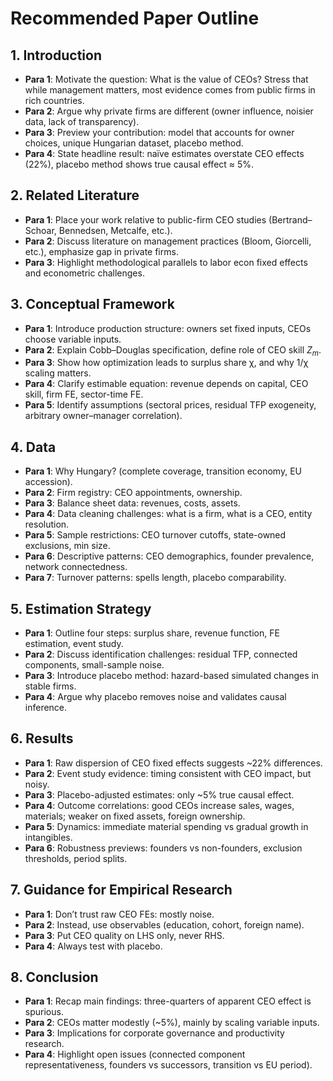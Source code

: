 # Recommended Paper Outline

## 1. Introduction

* **Para 1**: Motivate the question: What is the value of CEOs? Stress that while management matters, most evidence comes from public firms in rich countries.
* **Para 2**: Argue why private firms are different (owner influence, noisier data, lack of transparency).
* **Para 3**: Preview your contribution: model that accounts for owner choices, unique Hungarian dataset, placebo method.
* **Para 4**: State headline result: naïve estimates overstate CEO effects (22%), placebo method shows true causal effect ≈ 5%.

## 2. Related Literature

* **Para 1**: Place your work relative to public-firm CEO studies (Bertrand–Schoar, Bennedsen, Metcalfe, etc.).
* **Para 2**: Discuss literature on management practices (Bloom, Giorcelli, etc.), emphasize gap in private firms.
* **Para 3**: Highlight methodological parallels to labor econ fixed effects and econometric challenges.

## 3. Conceptual Framework

* **Para 1**: Introduce production structure: owners set fixed inputs, CEOs choose variable inputs.
* **Para 2**: Explain Cobb–Douglas specification, define role of CEO skill $Z_m$.
* **Para 3**: Show how optimization leads to surplus share χ, and why 1/χ scaling matters.
* **Para 4**: Clarify estimable equation: revenue depends on capital, CEO skill, firm FE, sector-time FE.
* **Para 5**: Identify assumptions (sectoral prices, residual TFP exogeneity, arbitrary owner–manager correlation).

## 4. Data

* **Para 1**: Why Hungary? (complete coverage, transition economy, EU accession).
* **Para 2**: Firm registry: CEO appointments, ownership.
* **Para 3**: Balance sheet data: revenues, costs, assets.
* **Para 4**: Data cleaning challenges: what is a firm, what is a CEO, entity resolution.
* **Para 5**: Sample restrictions: CEO turnover cutoffs, state-owned exclusions, min size.
* **Para 6**: Descriptive patterns: CEO demographics, founder prevalence, network connectedness.
* **Para 7**: Turnover patterns: spells length, placebo comparability.

## 5. Estimation Strategy

* **Para 1**: Outline four steps: surplus share, revenue function, FE estimation, event study.
* **Para 2**: Discuss identification challenges: residual TFP, connected components, small-sample noise.
* **Para 3**: Introduce placebo method: hazard-based simulated changes in stable firms.
* **Para 4**: Argue why placebo removes noise and validates causal inference.

## 6. Results

* **Para 1**: Raw dispersion of CEO fixed effects suggests \~22% differences.
* **Para 2**: Event study evidence: timing consistent with CEO impact, but noisy.
* **Para 3**: Placebo-adjusted estimates: only \~5% true causal effect.
* **Para 4**: Outcome correlations: good CEOs increase sales, wages, materials; weaker on fixed assets, foreign ownership.
* **Para 5**: Dynamics: immediate material spending vs gradual growth in intangibles.
* **Para 6**: Robustness previews: founders vs non-founders, exclusion thresholds, period splits.

## 7. Guidance for Empirical Research

* **Para 1**: Don’t trust raw CEO FEs: mostly noise.
* **Para 2**: Instead, use observables (education, cohort, foreign name).
* **Para 3**: Put CEO quality on LHS only, never RHS.
* **Para 4**: Always test with placebo.

## 8. Conclusion

* **Para 1**: Recap main findings: three-quarters of apparent CEO effect is spurious.
* **Para 2**: CEOs matter modestly (\~5%), mainly by scaling variable inputs.
* **Para 3**: Implications for corporate governance and productivity research.
* **Para 4**: Highlight open issues (connected component representativeness, founders vs successors, transition vs EU period).

